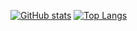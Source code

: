 [![GitHub stats](https://github-readme-stats.vercel.app/api?username=DevDapo&count_private=true&show_icons=true&title_color=fff&text_color=fff&icon_color=fff&bg_color=00000000&border_radius=20)](https://github.com/anuraghazra/github-readme-stats)
[![Top Langs](https://github-readme-stats.vercel.app/api/top-langs/?username=DevDapo&show_icons=true&title_color=fff&text_color=fff&icon_color=fff&bg_color=000000&border_radius=20&layout=compact)](https://github.com/anuraghazra/github-readme-stats)
